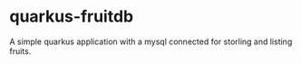 # quarkus-fruitdb
A simple quarkus application with a mysql connected for storling and listing fruits.
